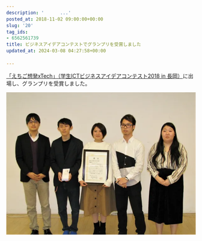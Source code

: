 ```yaml
---
description: '      ...'
posted_at: 2018-11-02 09:00:00+00:00
slug: '20'
tag_ids:
- 6562561739
title: ビジネスアイデアコンテストでグランプリを受賞しました
updated_at: 2024-03-08 04:27:58+00:00

---
```


[「えちご想発xTech」（学生ICTビジネスアイデアコンテスト2018 in 長岡）](http://www.ict-echigo.jp/news/public/detail/ID/96/td/)に出場し、グランプリを受賞しました。

<img src='/static/images/articles/20/28f41b34d47eafda1b0b23764761b471.webp' origin_url='https://github.com/ShotaroKataoka/ShotaroKataoka.github.io/assets/42331656/ab54d2ad-f9e5-4470-8787-1d9c7bb9ab07' alt='受賞の様子' />


